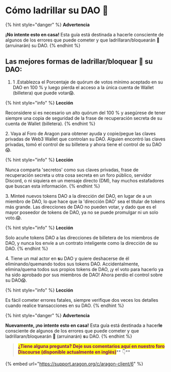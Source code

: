 # Cómo ladrillar su DAO 🧱

{% hint style="danger" %}
**Advertencia**

**¡No intente esto en casa!** Esta guía está destinada a hacerle consciente de algunos de los errores que puede cometer y que ladrillaran/bloquearán **🧱** (arruinarán) su DAO.
{% endhint %}

## Las mejores formas de ladrillar/bloquear 🧱 su DAO: <a href="#top-ways-to-brick-your-dao" id="top-ways-to-brick-your-dao"></a>

1. 1 .Establezca el Porcentaje de quórum de votos mínimo aceptado en su DAO en 100 % y luego pierda el acceso a la única cuenta de Wallet (billetera) que puede votar😱.

{% hint style="info" %}
**Lección**

Reconsidere si es necesario un alto quórum del 100 % y asegúrese de tener siempre una copia de seguridad de la frase de recuperación secreta de su cuenta de Wallet (billetera).
{% endhint %}

2\. Vaya al Foro de Aragon para obtener ayuda y copie/pegue las claves privadas de Web3 Wallet que controlan su DAO. Alguien encontró las claves privadas, tomó el control de su billetera y ahora tiene el control de su DAO😱.

{% hint style="info" %}
**Lección**

Nunca comparta 'secretos' como sus claves privadas, frase de recuperación secreta u otra cosa secreta en un foro público, servidor Discord, o ni siquiera en un mensaje directo (DM), hay muchos estafadores que buscan esta información.
{% endhint %}

3\. Minteé nuevos tokens DAO a la dirección del DAO, en lugar de a un miembro de DAO, lo que hace que la 'dirección DAO' sea el titular de tokens más grande. Las direcciones de DAO no pueden votar, y dado que es el mayor poseedor de tokens de DAO, ya no se puede promulgar ni un solo voto.😱.

{% hint style="info" %}
**Lección**

Solo acuñe tokens DAO a las direcciones de billetera de los miembros de DAO, y nunca los envíe a un contrato inteligente como la dirección de su DAO.
{% endhint %}

4\. Tiene un mal actor en **s**u DAO y quiere deshacerse de él eliminando/quemando todos sus tokens DAO. Accidentalmente, elimina/quema todos sus propios tokens de DAO, ¡y el voto para hacerlo ya ha sido aprobado por sus miembros de DAO! Ahora perdio el control sobre su DAO😱.

{% hint style="info" %}
**Lección**

Es fácil cometer errores fatales, siempre verifique dos veces los detalles cuando realice transacciones en su DAO.
{% endhint %}

{% hint style="danger" %}
**Advertencia**

**Nuevamente, ¡no intente esto en casa!** Esta guía está destinada a hacer**le** consciente de algunos de los errores que puede cometer y que ladrillaran/bloquearán **🧱** (arruinarán) **s**u DAO.​
{% endhint %}

> <mark style="color:purple;">**¿Tiene alguna pregunta? Deje sus comentarios aquí en nuestro foro Discourse (disponible actualmente en inglés)**</mark>**  👇**

{% embed url="https://support.aragon.org/c/aragon-client/6" %}
